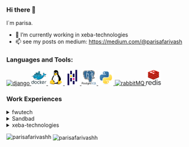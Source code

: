 ### Hi there 👋

<!--
**parisafarivashh/parisafarivashh** is a ✨ _special_ ✨ repository because its `README.md` (this file) appears on your GitHub profile.

Here are some ideas to get you started:

- 🔭 I’m currently working on ...
- 🌱 I’m currently learning ...
- 👯 I’m looking to collaborate on ...
- 🤔 I’m looking for help with ...
- 💬 Ask me about ...
- 📫 How to reach me: ...
- 😄 Pronouns: ...
- ⚡ Fun fact: ...
-->

I`m parisa.

- 🔭 I’m currently working in xeba-technologies
- 📫 see my posts on medium: https://medium.com/@parisafarivash


<h3 align="left">Languages and Tools:</h3>
<p align="left"> <a href="https://www.djangoproject.com/" target="_blank" rel="noreferrer"> <img src="https://cdn.worldvectorlogo.com/logos/django.svg" alt="django" width="40" height="40"/> </a> <a href="https://www.docker.com/" target="_blank" rel="noreferrer"> <img src="https://raw.githubusercontent.com/devicons/devicon/master/icons/docker/docker-original-wordmark.svg" alt="docker" width="40" height="40"/> </a><a href="https://www.linux.org/" target="_blank" rel="noreferrer"> <img src="https://raw.githubusercontent.com/devicons/devicon/master/icons/linux/linux-original.svg" alt="linux" width="40" height="40"/> </a><a href="https://pandas.pydata.org/" target="_blank" rel="noreferrer"> <img src="https://raw.githubusercontent.com/devicons/devicon/2ae2a900d2f041da66e950e4d48052658d850630/icons/pandas/pandas-original.svg" alt="pandas" width="40" height="40"/> </a> <a href="https://www.postgresql.org" target="_blank" rel="noreferrer"> <img src="https://raw.githubusercontent.com/devicons/devicon/master/icons/postgresql/postgresql-original-wordmark.svg" alt="postgresql" width="40" height="40"/> </a> <a href="https://www.python.org" target="_blank" rel="noreferrer"> <img src="https://raw.githubusercontent.com/devicons/devicon/master/icons/python/python-original.svg" alt="python" width="40" height="40"/> </a> <a href="https://www.rabbitmq.com" target="_blank" rel="noreferrer"> <img src="https://www.vectorlogo.zone/logos/rabbitmq/rabbitmq-icon.svg" alt="rabbitMQ" width="40" height="40"/> </a> <a href="https://redis.io" target="_blank" rel="noreferrer"> <img src="https://raw.githubusercontent.com/devicons/devicon/master/icons/redis/redis-original-wordmark.svg" alt="redis" width="40" height="40"/> </a> </p>


### Work Experiences

  <details>
  <summary>fwutech</summary>
  Experienced Python Developer with a demonstrated history of working in the information technology 
  and data analysis on mobile network infrastructure 2G/3G/4G big data in Ran and transmission sides.

  Using database like postgressql, clickhouse. Experience writing python scripts.  
  Use Linux OS and Grafana for some of UI purposes

  https://www.fwutech.com
  </details>
  
  <details>
  <summary>Sandbad</summary>
  Part of Backend Sandbad SuperAPP.
  
  Part of Backend Quiztion Game. 
  
  we used python, django-restframwork, celery, redis, postgres 
  

  https://quiztion.ir
  </details>
  
  <details>
  <summary>xeba-technologies</summary>
  our project is like Jira in many aspects but we have additional
  capabilities that facilitate communication among colleagues company.
  we have used:
  Websocket and dispatcher for real-time data exchange.
  Celery and RabbitMQ for task
  We utilize AI technologies such as Langchain and OpenAI to
  develop a smart bot that can summarize messages within a room for
  a user. The user can then ask the bot questions about the contents
  of the room’s messages.
  Design patterns like Factory, Facade, and Repository
  We can transfer data of Slack, and Jira to our app
  Used CLI to create/drop a database
  use postgres and redis
  
  https://www.linkedin.com/company/xeba-technologies
  </details>


<p><img align="left" src="https://github-readme-stats.vercel.app/api/top-langs?username=parisafarivashh&show_icons=true&locale=en&layout=compact" alt="parisafarivashh" /></p>

<p>&nbsp;<img align="center" src="https://github-readme-stats.vercel.app/api?username=parisafarivashh&show_icons=true&locale=en" alt="parisafarivashh" /></p>
